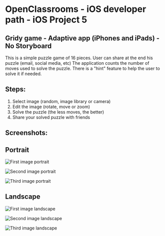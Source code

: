 #  OpenClassrooms - iOS developer path - iOS Project 5
## Gridy game - Adaptive app (iPhones and iPads) - No Storyboard

This is a simple puzzle game of 16 pieces. User can share at the end his puzzle (email, social media, etc)
The application counts the number of moves used to solve the puzzle.
There is a "hint" feature to help the user to solve it if needed.

## Steps:
1. Select image (random, image library or camera)
2. Edit the image (rotate, move or zoom)
3. Solve the puzzle (the less moves, the better)
4. Share your solved puzzle with friends


## Screenshots:
## Portrait

![First image portrait](Images/Portrait1.png)


![Second image portrait](Images/Portrait2.png)


![Third image portrait](Images/Portrait3.png)


## Landscape

![First image landscape](Images/Landscape1.png)


![Second image landscape](Images/Landscape2.png)


![Third image landscape](Images/Landscape3.png)
